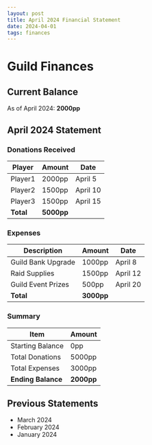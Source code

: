 ```yaml
---
layout: post
title: April 2024 Financial Statement
date: 2024-04-01
tags: finances
---
```


# Guild Finances

## Current Balance
As of April 2024: **2000pp**

## April 2024 Statement

### Donations Received

| Player | Amount | Date |
|--------|--------|------|
| Player1 | 2000pp | April 5 |
| Player2 | 1500pp | April 10 |
| Player3 | 1500pp | April 15 |
| **Total** | **5000pp** | |

### Expenses

| Description | Amount | Date |
|-------------|--------|------|
| Guild Bank Upgrade | 1000pp | April 8 |
| Raid Supplies | 1500pp | April 12 |
| Guild Event Prizes | 500pp | April 20 |
| **Total** | **3000pp** | |

### Summary

| Item | Amount |
|------|--------|
| Starting Balance | 0pp |
| Total Donations | 5000pp |
| Total Expenses | 3000pp |
| **Ending Balance** | **2000pp** |

## Previous Statements
- March 2024
- February 2024
- January 2024 